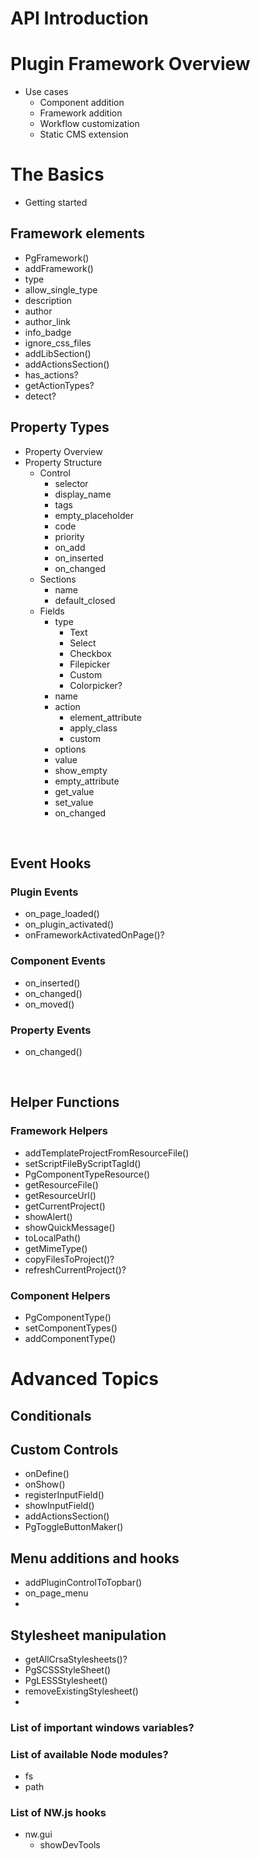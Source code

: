 # API Introduction

# Plugin Framework Overview
  * Use cases
    * Component addition
    * Framework addition
    * Workflow customization
    * Static CMS extension
# The Basics
  * Getting started  
## Framework elements
  * PgFramework()
  * addFramework()
  * type
  * allow_single_type
  * description
  * author
  * author_link
  * info_badge
  * ignore_css_files
  * addLibSection()
  * addActionsSection()
  * has_actions?
  * getActionTypes?
  * detect?



## Property Types

  * Property Overview  
  * Property Structure  
    * Control
      * selector
      * display_name
      * tags
      * empty_placeholder
      * code
      * priority
      * on_add
      * on_inserted
      * on_changed
    * Sections
      * name
      * default_closed
    * Fields
      * type
        * Text
        * Select
        * Checkbox
        * Filepicker
        * Custom
        * Colorpicker? 
      * name
      * action
        * element_attribute
        * apply_class
        * custom
      * options
      * value
      * show_empty
      * empty_attribute
      * get_value
      * set_value
      * on_changed
<br />  

## Event Hooks
### Plugin Events
  * on_page_loaded()
  * on_plugin_activated()
  * onFrameworkActivatedOnPage()?
### Component Events
  * on_inserted()
  * on_changed()
  * on_moved()
### Property Events
  * on_changed()
<br />  

## Helper Functions

### Framework Helpers
  * addTemplateProjectFromResourceFile()
  * setScriptFileByScriptTagId()
  * PgComponentTypeResource()
  * getResourceFile()
  * getResourceUrl()
  * getCurrentProject()
  * showAlert()  
  * showQuickMessage()
  * toLocalPath()
  * getMimeType()
  * copyFilesToProject()?
  * refreshCurrentProject()?

### Component Helpers
  * PgComponentType()
  * setComponentTypes()
  * addComponentType()
# Advanced Topics

## Conditionals
## Custom Controls  
  * onDefine()
  * onShow()
  * registerInputField()
  * showInputField()
  * addActionsSection()
  * PgToggleButtonMaker()
## Menu additions and hooks
  * addPluginControlToTopbar()
  * on_page_menu
  * 
## Stylesheet manipulation  
  * getAllCrsaStylesheets()?
  * PgSCSSStyleSheet()
  * PgLESSStylesheet()
  * removeExistingStylesheet()
  * 
### List of important windows variables?  
### List of available Node modules?
  * fs
  * path
### List of NW.js hooks
  * nw.gui
    * showDevTools
